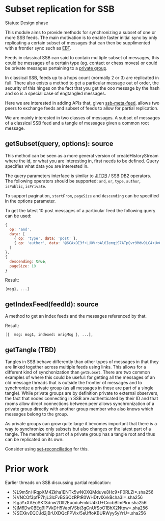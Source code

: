 # Subset replication for SSB

Status: Design phase

This module aims to provide methods for synchronizing a subset of one
or more SSB feeds. The main motivation is to enable faster initial
sync by only replicating a certain subset of messages that can then be
supplimented with a frontier sync such as [EBT].

Feeds in classical SSB can said to contain multiple subset of
messages, this could be messages of a certain type (eg. contact or
chess moves) or could be private messages pertaining to a [private
group].

In classical SSB, feeds up to a hops count (normally 2 or 3) are
replicated in full. There also exists a method to get a particular
message out of order, the security of this hinges on the fact that you
get the ooo message by the hash and so is a special case of engtangled
messages.

Here we are interested in adding APIs that, given [ssb-meta-feed],
allows two peers to exchange feeds and subset of feeds to allow for
partial replication.

We are mainly interested in two classes of messages. A subset of
messages of a classical SSB feed and a tangle of messages given a
common root message.

## getSubset(query, options): source

This method can be seen as a more general version of
createHistoryStream where the id, or what you are interesting in,
first needs to be defined. Query specifies what data you are
interested in.

The query parameters interface is similar to [JITDB] / SSB DB2
operators. The following operators should be supported: `and`, `or`,
`type`, `author`, `isPublic`, `isPrivate`.

To support pagination, `startFrom`, `pageSize` and `descending` can be
specified in the options parameter.

To get the latest 10 post messages of a particular feed the following
query can be used:

```js
{
  op: 'and',
  data: [
    { op: 'type', data: 'post' },
    { op: 'author', data: '@6CAxOI3f+LUOVrbAl0IemqiS7ATpQvr9Mdw9LC4+Uv0=.ed25519' }
  ]
},
{
  descending: true,
  pageSize: 10
}
```

Result:

```
[msg1, ...]
```

## getIndexFeed(feedId): source

A method to get an index feeds and the messages referenced by that.

Result:

```
[{  msg: msg1, indexed: origMsg }, ...],
```

## getTangle (TBD)

Tangles in SSB behave differently than other types of messages in
that they are linked together across multiple feeds using links. This
allows for a different kind of synchonization than `getSubset`. There
are two common examples of where this could be useful: for getting all
the messages of an old message threads that is outside the frontier of
messages and to synchronize a private group (as all messages in those
are part of a single tangle). While private groups are by definition
private to external observers, the fact that nodes connecting in SSB
are authenticated by their ID and that rooms allow direct connections
between peer allows synchronization of a private group directly with
another group member who also knows which messages belong to the group.

As private groups can grow quite large it becomes important that there
is a way to synchronize only subsets but also changes or the latest
part of a tangle. The membership part of a private group has a tangle
root and thus can be replicated on its own.

Consider using [set-reconciliation] for this.

# Prior work

Earlier threads on SSB discussing partial replication:

- %L9m5nHRqpXM4Zkha1ENTk5wNOXQMduve8Hc9+F0RLZI=.sha256
- %VNCOf3pfP7hjL3lcFvBSSOzRPtR0WHDtvlXvkBcha3I=.sha256
- %gaYxXAEoSKf3dnw2OlI2EuoduFmkiU4kU+CncbBImPk=.sha256
- %jM6Dw0BEg9IPVkDH5VaoiVSbt3gCnUfSoO1BhX2Ntpw=.sha256
- %SEXkvEQCJd2jBrUXDQcFPVix/5eUffoKBURWyy5yYrU=.sha256

[JITDB]: https://github.com/arj03/jitdb
[ssb-meta-feed]: https://github.com/arj03/ssb-meta-feed
[set-reconciliation]: https://github.com/AljoschaMeyer/set-reconciliation
[EBT]: https://github.com/ssbc/epidemic-broadcast-trees/
[private group]: https://github.com/ssbc/private-group-spec
